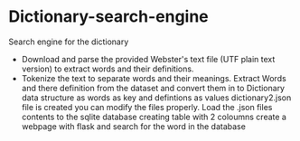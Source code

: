 # Dictionary-search-engine
Search engine for the dictionary
- Download and parse the provided Webster's text file (UTF plain text version) to extract words and their definitions.
- Tokenize the text to separate words and their meanings.
Extract Words and there definition from the dataset and convert them in to Dictionary data structure as words as key and defintions as values
dictionary2.json file is created you can modify the files properly.
Load the .json files contents to the sqlite database creating table with 2 coloumns
create a webpage with flask and search for the word in the database
